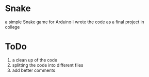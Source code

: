 # Snake
a simple Snake game for Arduino 
I wrote the code as a final project in college

# ToDo
1. a clean up of the code 
2. splitting the code into different files
3. add better comments 
